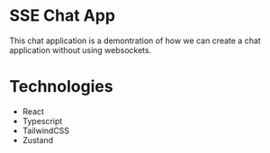 # SSE Chat App

This chat application is a demontration of how we can create a chat application without using websockets.

# Technologies

+ React
+ Typescript
+ TailwindCSS
+ Zustand
